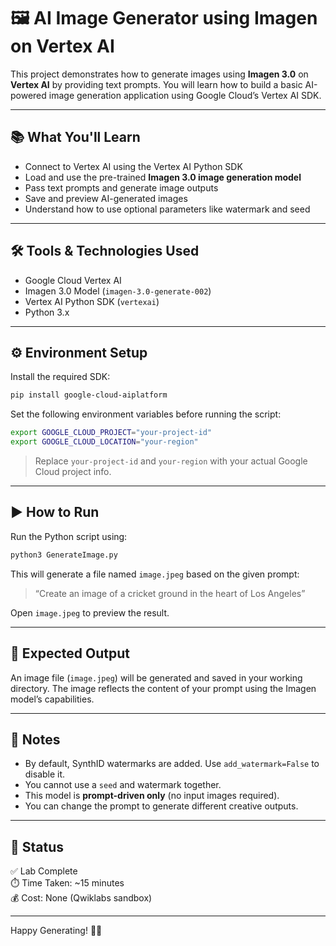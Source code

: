 
# 🖼️ AI Image Generator using Imagen on Vertex AI

This project demonstrates how to generate images using **Imagen 3.0** on **Vertex AI** by providing text prompts. You will learn how to build a basic AI-powered image generation application using Google Cloud’s Vertex AI SDK.

---

## 📚 What You'll Learn

- Connect to Vertex AI using the Vertex AI Python SDK
- Load and use the pre-trained **Imagen 3.0 image generation model**
- Pass text prompts and generate image outputs
- Save and preview AI-generated images
- Understand how to use optional parameters like watermark and seed

---

## 🛠️ Tools & Technologies Used

- Google Cloud Vertex AI
- Imagen 3.0 Model (`imagen-3.0-generate-002`)
- Vertex AI Python SDK (`vertexai`)
- Python 3.x

---

## ⚙️ Environment Setup

Install the required SDK:

```bash
pip install google-cloud-aiplatform
```

Set the following environment variables before running the script:

```bash
export GOOGLE_CLOUD_PROJECT="your-project-id"
export GOOGLE_CLOUD_LOCATION="your-region"
```

> Replace `your-project-id` and `your-region` with your actual Google Cloud project info.

---

## ▶️ How to Run

Run the Python script using:

```bash
python3 GenerateImage.py
```

This will generate a file named `image.jpeg` based on the given prompt:

> “Create an image of a cricket ground in the heart of Los Angeles”

Open `image.jpeg` to preview the result.

---

## 🧪 Expected Output

An image file (`image.jpeg`) will be generated and saved in your working directory. The image reflects the content of your prompt using the Imagen model’s capabilities.

---

## 📝 Notes

- By default, SynthID watermarks are added. Use `add_watermark=False` to disable it.
- You cannot use a `seed` and watermark together.
- This model is **prompt-driven only** (no input images required).
- You can change the prompt to generate different creative outputs.

---

## 🏁 Status

✅ Lab Complete  
⏱️ Time Taken: ~15 minutes  
💰 Cost: None (Qwiklabs sandbox)

---

Happy Generating! 🎨🤖
